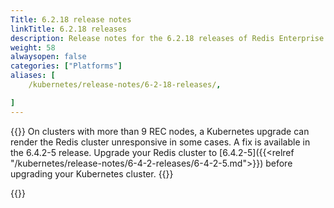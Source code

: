 ```yaml
---
Title: 6.2.18 release notes
linkTitle: 6.2.18 releases
description: Release notes for the 6.2.18 releases of Redis Enterprise Software for Kubernetes. 
weight: 58
alwaysopen: false
categories: ["Platforms"]
aliases: [
    /kubernetes/release-notes/6-2-18-releases/,

]
---
```

{{<note>}}
On clusters with more than 9 REC nodes, a Kubernetes upgrade can render the Redis cluster unresponsive in some cases. A fix is available in the 6.4.2-5 release. Upgrade your Redis cluster to [6.4.2-5]({{<relref "/kubernetes/release-notes/6-4-2-releases/6-4-2-5.md">}}) before upgrading your Kubernetes cluster.
{{</note>}}

{{<table-children columnNames="Version&nbsp;(Release&nbsp;date)&nbsp;,Major changes" columnSources="LinkTitle,Description" enableLinks="LinkTitle">}}